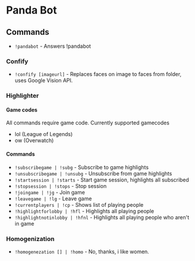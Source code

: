 # Panda Bot

## Commands
 - `!pandabot` - Answers !pandabot

### Confify
 - `!confify [imageurl]` - Replaces faces on image to faces from folder, uses Google Vision API.

### Highlighter

#### Game codes
All commands require game code. Currently supported gamecodes
 - lol (League of Legends)
 - ow (Overwatch)

#### Commands

 - `!subscribegame | !subg` - Subscribe to game highlights
 - `!unsubscribegame | !unsubg` - Unsubscribe from game highlights
 - `!startsession | !starts` - Start game session, highlights all subscribed
 - `!stopsession | !stops` - Stop session
 - `!joingame | !jg` - Join game
 - `!leavegame | !lg` - Leave game
 - `!currentplayers | !cp` - Shows list of playing people
 - `!highlightforlobby | !hfl` - Highlights all playing people
 - `!highlightnotinlobby | !hfnl` - Highlights all playing people who aren't in game

### Homogenization
 - `!homogenezation [] | !homo` - No, thanks, i like women.
